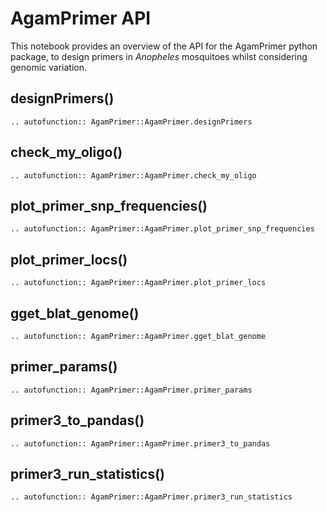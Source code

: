 # AgamPrimer API

This notebook provides an overview of the API for the AgamPrimer python package, to design primers in *Anopheles* mosquitoes whilst considering genomic variation.

## designPrimers()

```{eval-rst}
.. autofunction:: AgamPrimer::AgamPrimer.designPrimers
```

## check_my_oligo()

```{eval-rst}
.. autofunction:: AgamPrimer::AgamPrimer.check_my_oligo
```

## plot_primer_snp_frequencies()

```{eval-rst}
.. autofunction:: AgamPrimer::AgamPrimer.plot_primer_snp_frequencies
```

## plot_primer_locs()

```{eval-rst}
.. autofunction:: AgamPrimer::AgamPrimer.plot_primer_locs
```

## gget_blat_genome()

```{eval-rst}
.. autofunction:: AgamPrimer::AgamPrimer.gget_blat_genome
```

## primer_params()

```{eval-rst}
.. autofunction:: AgamPrimer::AgamPrimer.primer_params
```

## primer3_to_pandas()

```{eval-rst}
.. autofunction:: AgamPrimer::AgamPrimer.primer3_to_pandas
```

## primer3_run_statistics()

```{eval-rst}
.. autofunction:: AgamPrimer::AgamPrimer.primer3_run_statistics
```

